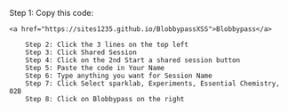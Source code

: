 
Step 1: Copy this code:
```
<a href="https://sites1235.github.io/BlobbypassXSS">Blobbypass</a>
```

        Step 2: Click the 3 lines on the top left
        Step 3: Click Shared Session
        Step 4: Click on the 2nd Start a shared session button
        Step 5: Paste the code in Your Name
        Step 6: Type anything you want for Session Name
        Step 7: Click Select sparklab, Experiments, Essential Chemistry, 02B
        Step 8: Click on Blobbypass on the right
